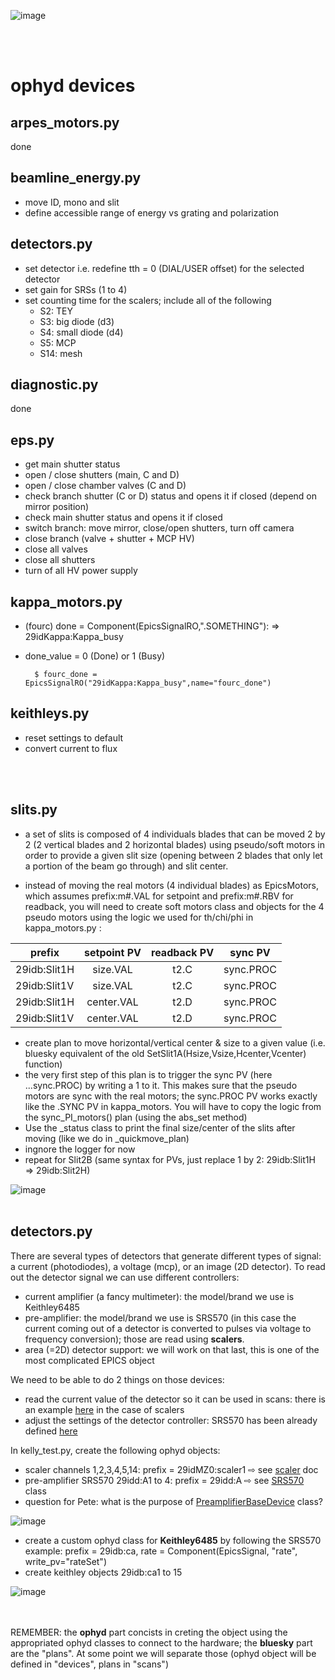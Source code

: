 

![image](./figures/beamline.jpg)


</br>
</br>

# ophyd devices

## arpes_motors.py
done

## beamline_energy.py
- move ID, mono and slit 
- define accessible range of energy vs grating and polarization

## detectors.py
- set detector i.e. redefine tth = 0 (DIAL/USER offset) for the selected detector 
- set gain for SRSs (1 to 4)
- set counting time for the scalers; include all of the following
    - S2: TEY  
    - S3: big diode (d3)
    - S4: small diode (d4)
    - S5: MCP
    - S14: mesh

## diagnostic.py
done

## eps.py
- get main shutter status
- open / close shutters (main, C and D)
- open / close chamber valves (C and D)
- check branch shutter (C or D) status and opens it if closed (depend on mirror position)
- check main shutter status and opens it if closed
- switch branch: move mirror, close/open shutters, turn off camera
- close branch (valve + shutter + MCP HV)
- close all valves
- close all shutters
- turn of all HV power supply

## kappa_motors.py
- (fourc) done = Component(EpicsSignalRO,".SOMETHING"): => 29idKappa:Kappa_busy
- done_value = 0 (Done) or 1 (Busy)

        $ fourc_done = EpicsSignalRO("29idKappa:Kappa_busy",name="fourc_done") 


## keithleys.py
- reset settings to default
- convert current to flux





<br>
<br>

## slits.py

- a set of slits is composed of 4 individuals blades that can be moved 2 by 2 (2 vertical blades and 2 horizontal blades) using pseudo/soft motors in order to provide a given slit size (opening between 2 blades that only let a portion of the beam go through) and slit center.

- instead of moving the real motors (4 individual blades) as EpicsMotors, which assumes prefix:m#.VAL for setpoint and prefix:m#.RBV for readback, you will need to create soft motors class and objects for the 4 pseudo motors using the logic we used for th/chi/phi in kappa_motors.py : 

| prefix      |  setpoint PV |  readback PV  |  sync PV  |
|----------   |:------------:|:-------------:|:-------------:|
| 29idb:Slit1H | size.VAL    | t2.C | sync.PROC |
| 29idb:Slit1V | size.VAL    | t2.C | sync.PROC |
| 29idb:Slit1H | center.VAL  | t2.D | sync.PROC |
| 29idb:Slit1V | center.VAL  | t2.D | sync.PROC |

- create plan to move horizontal/vertical center & size to a given value (i.e. bluesky equivalent of the old SetSlit1A(Hsize,Vsize,Hcenter,Vcenter) function)
- the very first step of this plan is to trigger the sync PV (here ...sync.PROC) by writing a 1 to it. This makes sure that the pseudo motors are sync with the real motors; the sync.PROC PV works exactly like the .SYNC PV in kappa_motors. You will have to copy the logic from the sync_PI_motors() plan (using the abs_set method)
- Use the _status class to print the final size/center of the slits after moving (like we do in _quickmove_plan)
- ingnore the logger for now
- repeat for Slit2B (same syntax for PVs, just replace 1 by 2: 29idb:Slit1H => 29idb:Slit2H)

![image](./figures/allslits.jpg)
<br>
<br>

## detectors.py

There are several types of detectors that generate different types of signal: a current (photodiodes), a voltage (mcp), or an image (2D detector).
To read out the detector signal we can use different controllers:
- current amplifier (a fancy multimeter): the model/brand we use is Keithley6485
- pre-amplifier: the model/brand we use is SRS570 (in this case the current coming out of a detector is converted to pulses via voltage to frequency conversion); 
those are read using <b>scalers</b>. 
- area (=2D) detector support: we will work on that last, this is one of the most complicated EPICS object


We need to be able to do 2 things on those devices:
- read the current value of the detector so it can be used in scans: there is an example [here](https://nbviewer.org/github/BCDA-APS/use_bluesky/blob/main/lessons/lesson1.ipynb) in the case of scalers
- adjust the settings of the detector controller: SRS570 has been already defined [here](https://github.com/BCDA-APS/apstools/blob/main/apstools/_devices/srs570_preamplifier.py)


In kelly_test.py, create the following ophyd objects:

- scaler channels 1,2,3,4,5,14:  prefix = 29idMZ0:scaler1 ⇨ see [scaler](https://nbviewer.org/github/BCDA-APS/use_bluesky/blob/main/lessons/lesson1.ipynb) doc 
- pre-amplifier SRS570 29idd:A1 to 4:  prefix = 29idd:A  ⇨   see [SRS570](https://github.com/BCDA-APS/apstools/blob/main/apstools/_devices/srs570_preamplifier.py) class 
- question for Pete: what is the purpose of [PreamplifierBaseDevice](https://github.com/BCDA-APS/apstools/blob/166a5e5bec46adc54f3f6242656ce87b56664c9b/apstools/_devices/preamp_base.py#L24) class?


 ![image](./figures/scaler+srs.jpg)

- create a custom ophyd class for <b>Keithley6485</b> by following the SRS570 example:  prefix = 29idb:ca, rate = Component(EpicsSignal, "rate", write_pv="rateSet")
 - create keithley objects 29idb:ca1 to 15

 ![image](./figures/keithley.jpg)

<br>
<br>
 REMEMBER: the <b>ophyd</b> part concists in creting the object using the appropriated ophyd classes to connect to the hardware; the <b>bluesky</b> part are the "plans". At some point we will separate those (ophyd object will be defined in "devices", plans in "scans")
